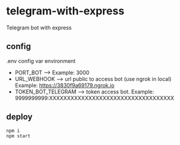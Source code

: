 # telegram-with-express
Telegram bot with express


## config
.env config var environment
 - PORT_BOT --> Example: 3000
 - URL_WEBHOOK --> url public to access bot (use ngrok in local) 
   Example: https://3830f9a69179.ngrok.io
 - TOKEN_BOT_TELEGRAM --> token access bot. 
   Example: 9999999999:XXXXXXXXXXXXXXXXXXXXXXXXXXXXXXXXXXX


## deploy
```sh 
npm i
npm start
```

